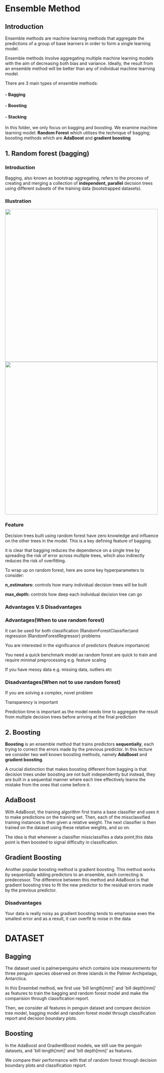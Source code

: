 # Ensemble Method

## Introduction

Ensemble methods are machine learning methods that aggregate the predictions of a group of base learners in order to form a single learning model.

Ensemble methods involve aggregating multiple machine learning models with the aim of decreasing both bias and variance. 
Ideally, the result from an ensemble method will be better than any of individual machine learning model.

There are 3 main types of ensemble methods:

#### - Bagging

#### - Boosting

#### - Stacking

In this folder, we only focus on bagging and boosting. We examine machine learning model: **Random Forest** which utilises the technique of bagging; 
boosting methods which are **AdaBoost** and **gradient boosting**

## 1. Random forest (bagging)

### Introduction

Bagging, also known as bootstrap aggregating, refers to the process of creating and merging a collection of **independent, parallel** decision trees using different subsets of the training data (bootstrapped datasets).

### Illustration

<img src="https://user-images.githubusercontent.com/98184249/163267120-b4199e55-19db-41c7-9bf6-2143e5081385.svg" width="500px">
<img src="https://user-images.githubusercontent.com/98184249/163267466-20c445f3-90dc-49d1-8a87-9a301d169be2.png" width="500px">


### Feature

Decision trees built using random forest have zero knowledge and influence on the other trees in the model. This is a key defining feature of bagging.

it is clear that bagging reduces the dependence on a single tree by spreading the risk of error across multiple trees, which also indirectly reduces 
the risk of overfitting.

To wrap up on random forest, here are some key hyperparameters to consider:

**n_estimators:** controls how many individual decision trees will be built

**max_depth:** controls how deep each individual decision tree can go


### Advantages V.S Disadvantages

### Advantages(When to use random forest)

It can be used for both classification (RandomForestClassifier)and regression (RandomForestRegressor) problems

You are interested in the significance of predictors (feature importance)

You need a quick benchmark model as random forest are quick to train and require minimal preprocessing e.g. feature scaling

If you have messy data e.g. missing data, outliers etc

### Disadvantages(When not to use random forest)

If you are solving a complex, novel problem

Transparency is important

Prediction time is important as the model needs time to aggregate the result from multiple decision trees before arriving at the final prediction

## 2. Boosting

**Boosting** is an ensemble method that trains predictors **sequentially**, each trying to correct the errors made by the previous predictor. In this lecture we consider two well known boosting methods, namely **AdaBoost** and **gradient boosting**.

A crucial distinction that makes boosting different from bagging is that decision trees under boosting are not built independently but instead, they are built in a sequential manner where each tree effectively learns the mistake from the ones that come before it.

## AdaBoost

With AdaBoost, the training algorithm first trains a base classifier and uses it to make predictions on the training set. Then, each of the missclassified training instances is then given a relative weight. The next classifier is then trained on the dataset using these relative weights, and so on.

The idea is that whenever a classifier missclassifies a data point,this data point is then boosted to signal difficulty in classification.

## Gradient Boosting

Another popular boosting method is gradient boosting. This method works by sequentially adding predictors to an ensemble, each correcting is predecessor. The difference between this method and AdaBoost is that gradient boosting tries to fit the new predictor to the residual errors made by the previous predictor. 

### Disadvantages

Your data is really noisy as gradient boosting tends to emphasise even the smallest error and as a result, it can overfit to noise in the data


# DATASET

## Bagging

The dataset used is palmerpenguins which contains size measurements for three penguin species observed on three islands in the Palmer Archipelago, Antarctica.

In this Ensembel method, we first use 'bill length[mm]' and 'bill depth[mm]' as features to train the bagging and random forest model and make the comparision through classification report.

Then, we consider all features in penguin dataset and compare decision tree model, bagging model and random forest model through classification report and decision boundary plots.

## Boosting

In the AdaBoost and GradientBoost models, we still use the penguin datasets, and 'bill length[mm]' and 'bill depth[mm]' as features.

We compare their performance with that of random forest through decision boundary plots and classification report.

